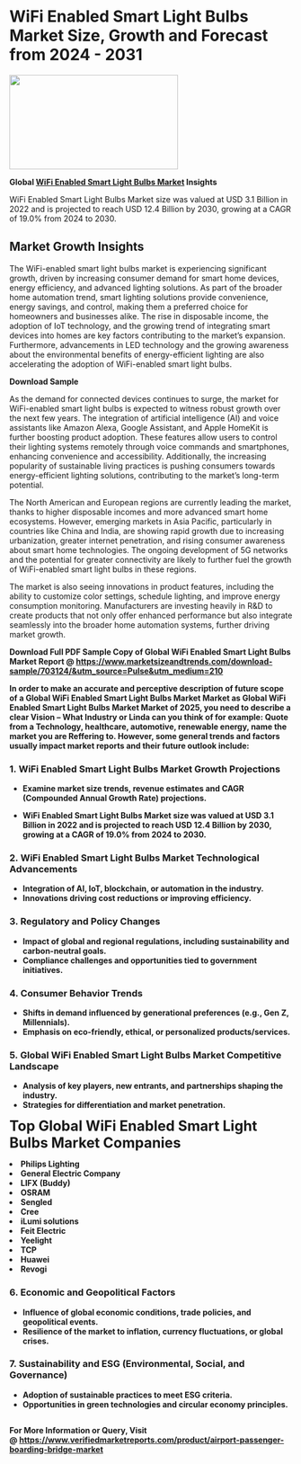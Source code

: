 <H1>WiFi Enabled Smart Light Bulbs Market Size, Growth and Forecast from 2024 - 2031</H1><img class="aligncenter size-medium wp-image-584254" src="https://thirdeyenews.in/wp-content/uploads/2024/09/Global-Market-Research-300x168.jpeg" alt="" width="300" height="168" /><p><strong>Global&nbsp;<a href="https://www.marketsizeandtrends.com/download-sample/703124/&amp;utm_source=Pulse&amp;utm_medium=210">WiFi Enabled Smart Light Bulbs Market</a> Insights</strong></p><p>WiFi Enabled Smart Light Bulbs Market size was valued at USD 3.1 Billion in 2022 and is projected to reach USD 12.4 Billion by 2030, growing at a CAGR of 19.0% from 2024 to 2030.</p><p><h2>Market Growth Insights</h2> <p>The WiFi-enabled smart light bulbs market is experiencing significant growth, driven by increasing consumer demand for smart home devices, energy efficiency, and advanced lighting solutions. As part of the broader home automation trend, smart lighting solutions provide convenience, energy savings, and control, making them a preferred choice for homeowners and businesses alike. The rise in disposable income, the adoption of IoT technology, and the growing trend of integrating smart devices into homes are key factors contributing to the market’s expansion. Furthermore, advancements in LED technology and the growing awareness about the environmental benefits of energy-efficient lighting are also accelerating the adoption of WiFi-enabled smart light bulbs.</p> <p><strong>Download Sample</strong></p> <p>As the demand for connected devices continues to surge, the market for WiFi-enabled smart light bulbs is expected to witness robust growth over the next few years. The integration of artificial intelligence (AI) and voice assistants like Amazon Alexa, Google Assistant, and Apple HomeKit is further boosting product adoption. These features allow users to control their lighting systems remotely through voice commands and smartphones, enhancing convenience and accessibility. Additionally, the increasing popularity of sustainable living practices is pushing consumers towards energy-efficient lighting solutions, contributing to the market’s long-term potential.</p> <p>The North American and European regions are currently leading the market, thanks to higher disposable incomes and more advanced smart home ecosystems. However, emerging markets in Asia Pacific, particularly in countries like China and India, are showing rapid growth due to increasing urbanization, greater internet penetration, and rising consumer awareness about smart home technologies. The ongoing development of 5G networks and the potential for greater connectivity are likely to further fuel the growth of WiFi-enabled smart light bulbs in these regions.</p> <p>The market is also seeing innovations in product features, including the ability to customize color settings, schedule lighting, and improve energy consumption monitoring. Manufacturers are investing heavily in R&D to create products that not only offer enhanced performance but also integrate seamlessly into the broader home automation systems, further driving market growth.</p> <p><strong></p><p><span class=""><strong>Download Full PDF Sample Copy of Global WiFi Enabled Smart Light Bulbs Market Report</strong> @ <a href="https://www.marketsizeandtrends.com/download-sample/703124/&amp;utm_source=Pulse&amp;utm_medium=210" target="_blank">https://www.marketsizeandtrends.com/download-sample/703124/&amp;utm_source=Pulse&amp;utm_medium=210</a></span></p><p>In order to make an accurate and perceptive description of future scope of a Global&nbsp;WiFi Enabled Smart Light Bulbs Market Market as Global&nbsp;WiFi Enabled Smart Light Bulbs Market Market of 2025, you need to describe a clear Vision &ndash; What Industry or Linda can you think of for example: Quote from a Technology, healthcare, automotive, renewable energy, name the market you are Reffering to. However, some general trends and factors usually impact market reports and their future outlook include:</p><h3>1.&nbsp;<strong>WiFi Enabled Smart Light Bulbs Market Growth Projections</strong></h3><ul><li>Examine market size trends, revenue estimates and CAGR (Compounded Annual Growth Rate) projections.</li><li><p>WiFi Enabled Smart Light Bulbs Market size was valued at USD 3.1 Billion in 2022 and is projected to reach USD 12.4 Billion by 2030, growing at a CAGR of 19.0% from 2024 to 2030.</p></li></ul><h3>2.&nbsp;<strong>WiFi Enabled Smart Light Bulbs Market Technological Advancements</strong></h3><ul><li>Integration of AI, IoT, blockchain, or automation in the industry.</li><li>Innovations driving cost reductions or improving efficiency.</li></ul><h3>3.&nbsp;<strong>Regulatory and Policy Changes</strong></h3><ul><li>Impact of global and regional regulations, including sustainability and carbon-neutral goals.</li><li>Compliance challenges and opportunities tied to government initiatives.</li></ul><h3>4.&nbsp;<strong>Consumer Behavior Trends</strong></h3><ul><li>Shifts in demand influenced by generational preferences (e.g., Gen Z, Millennials).</li><li>Emphasis on eco-friendly, ethical, or personalized products/services.</li></ul><h3>5.&nbsp;<strong>Global WiFi Enabled Smart Light Bulbs Market Competitive Landscape</strong></h3><ul><li>Analysis of key players, new entrants, and partnerships shaping the industry.</li><li>Strategies for differentiation and market penetration.</li></ul><p data-pm-slice="1 1 []"><span style="color: inherit; font-family: inherit; font-size: 25px;">Top Global WiFi Enabled Smart Light Bulbs Market Companies</span></p><div class="" data-test-id=""><p><li>Philips Lighting</li><li> General Electric Company</li><li> LIFX (Buddy)</li><li> OSRAM</li><li> Sengled</li><li> Cree</li><li> iLumi solutions</li><li> Feit Electric</li><li> Yeelight</li><li> TCP</li><li> Huawei</li><li> Revogi</li></p></div><h3>6.&nbsp;<strong>Economic and Geopolitical Factors</strong></h3><ul><li>Influence of global economic conditions, trade policies, and geopolitical events.</li><li>Resilience of the market to inflation, currency fluctuations, or global crises.</li></ul><h3>7.&nbsp;<strong>Sustainability and ESG (Environmental, Social, and Governance)</strong></h3><ul><li>Adoption of sustainable practices to meet ESG criteria.</li><li>Opportunities in green technologies and circular economy principles.</li></ul><h2><strong style="font-size: 14px;">For More Information or Query, Visit @&nbsp;</strong><a style="background-color: #ffffff; font-size: 14px;" href="https://www.marketsizeandtrends.com/report/wifi-enabled-smart-light-bulbs-market/" target="_blank">https://www.verifiedmarketreports.com/product/airport-passenger-boarding-bridge-market</a></h2>
